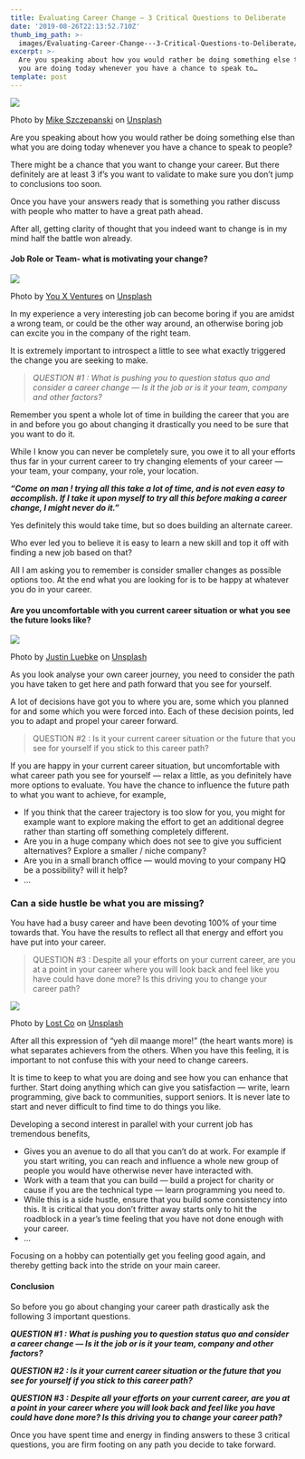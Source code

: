 ```yaml
---
title: Evaluating Career Change — 3 Critical Questions to Deliberate
date: '2019-08-26T22:13:52.710Z'
thumb_img_path: >-
  images/Evaluating-Career-Change---3-Critical-Questions-to-Deliberate/0*8iQEW3qiSoNwey0u.jpg
excerpt: >-
  Are you speaking about how you would rather be doing something else than what
  you are doing today whenever you have a chance to speak to…
template: post
---
```

![](/images/Evaluating-Career-Change---3-Critical-Questions-to-Deliberate/0*8iQEW3qiSoNwey0u.jpg)

<figcaption>Photo by <a href="https://unsplash.com/@youngprodigy3?utm_source=medium&amp;utm_medium=referral" data-href="https://unsplash.com/@youngprodigy3?utm_source=medium&amp;utm_medium=referral" class="markup--anchor markup--figure-anchor" rel="photo-creator noopener" target="_blank">Mike Szczepanski</a> on&nbsp;<a href="https://unsplash.com?utm_source=medium&amp;utm_medium=referral" data-href="https://unsplash.com?utm_source=medium&amp;utm_medium=referral" class="markup--anchor markup--figure-anchor" rel="photo-source noopener" target="_blank">Unsplash</a></figcaption>

Are you speaking about how you would rather be doing something else than what you are doing today whenever you have a chance to speak to people?

There might be a chance that you want to change your career. But there definitely are at least 3 if’s you want to validate to make sure you don’t jump to conclusions too soon.

Once you have your answers ready that is something you rather discuss with people who matter to have a great path ahead.

After all, getting clarity of thought that you indeed want to change is in my mind half the battle won already.

#### Job Role or Team- what is motivating your change?

![](/images/Evaluating-Career-Change---3-Critical-Questions-to-Deliberate/0*JQphE0sSYgA97LcB.jpg)

<figcaption>Photo by <a href="https://unsplash.com/@youxventures?utm_source=medium&amp;utm_medium=referral" data-href="https://unsplash.com/@youxventures?utm_source=medium&amp;utm_medium=referral" class="markup--anchor markup--figure-anchor" rel="photo-creator noopener" target="_blank">You X Ventures</a> on&nbsp;<a href="https://unsplash.com?utm_source=medium&amp;utm_medium=referral" data-href="https://unsplash.com?utm_source=medium&amp;utm_medium=referral" class="markup--anchor markup--figure-anchor" rel="photo-source noopener" target="_blank">Unsplash</a></figcaption>

In my experience a very interesting job can become boring if you are amidst a wrong team, or could be the other way around, an otherwise boring job can excite you in the company of the right team.

It is extremely important to introspect a little to see what exactly triggered the change you are seeking to make.

> *QUESTION #1 : What is pushing you to question status quo and consider a career change — Is it the job or is it your team, company and other factors?*

Remember you spent a whole lot of time in building the career that you are in and before you go about changing it drastically you need to be sure that you want to do it.

While I know you can never be completely sure, you owe it to all your efforts thus far in your current career to try changing elements of your career — your team, your company, your role, your location.

***“Come on man ! trying all this take a lot of time, and is not even easy to accomplish. If I take it upon myself to try all this before making a career change, I might never do it.”***

Yes definitely this would take time, but so does building an alternate career.

Who ever led you to believe it is easy to learn a new skill and top it off with finding a new job based on that?

All I am asking you to remember is consider smaller changes as possible options too. At the end what you are looking for is to be happy at whatever you do in your career.

#### Are you uncomfortable with you current career situation or what you see the future looks like?

![](/images/Evaluating-Career-Change---3-Critical-Questions-to-Deliberate/0*0cRFBMozbaZhfHfo.jpg)

<figcaption>Photo by <a href="https://unsplash.com/@jluebke?utm_source=medium&amp;utm_medium=referral" data-href="https://unsplash.com/@jluebke?utm_source=medium&amp;utm_medium=referral" class="markup--anchor markup--figure-anchor" rel="photo-creator noopener" target="_blank">Justin Luebke</a> on&nbsp;<a href="https://unsplash.com?utm_source=medium&amp;utm_medium=referral" data-href="https://unsplash.com?utm_source=medium&amp;utm_medium=referral" class="markup--anchor markup--figure-anchor" rel="photo-source noopener" target="_blank">Unsplash</a></figcaption>

As you look analyse your own career journey, you need to consider the path you have taken to get here and path forward that you see for yourself.

A lot of decisions have got you to where you are, some which you planned for and some which you were forced into. Each of these decision points, led you to adapt and propel your career forward.

> QUESTION #2 : Is it your current career situation or the future that you see for yourself if you stick to this career path?

If you are happy in your current career situation, but uncomfortable with what career path you see for yourself — relax a little, as you definitely have more options to evaluate. You have the chance to influence the future path to what you want to achieve, for example,

*   If you think that the career trajectory is too slow for you, you might for example want to explore making the effort to get an additional degree rather than starting off something completely different.
*   Are you in a huge company which does not see to give you sufficient alternatives? Explore a smaller / niche company?
*   Are you in a small branch office — would moving to your company HQ be a possibility? will it help?
*   …

### Can a side hustle be what you are missing?

You have had a busy career and have been devoting 100% of your time towards that. You have the results to reflect all that energy and effort you have put into your career.

> QUESTION #3 : Despite all your efforts on your current career, are you at a point in your career where you will look back and feel like you have could have done more? Is this driving you to change your career path?

![](/images/Evaluating-Career-Change---3-Critical-Questions-to-Deliberate/0*BmrT3wInmYKFD-Cn.jpg)

<figcaption>Photo by <a href="https://unsplash.com/@lostco?utm_source=medium&amp;utm_medium=referral" data-href="https://unsplash.com/@lostco?utm_source=medium&amp;utm_medium=referral" class="markup--anchor markup--figure-anchor" rel="photo-creator noopener" target="_blank">Lost Co</a> on&nbsp;<a href="https://unsplash.com?utm_source=medium&amp;utm_medium=referral" data-href="https://unsplash.com?utm_source=medium&amp;utm_medium=referral" class="markup--anchor markup--figure-anchor" rel="photo-source noopener" target="_blank">Unsplash</a></figcaption>

After all this expression of “yeh dil maange more!” (the heart wants more) is what separates achievers from the others. When you have this feeling, it is important to not confuse this with your need to change careers.

It is time to keep to what you are doing and see how you can enhance that further. Start doing anything which can give you satisfaction — write, learn programming, give back to communities, support seniors. It is never late to start and never difficult to find time to do things you like.

Developing a second interest in parallel with your current job has tremendous benefits,

*   Gives you an avenue to do all that you can’t do at work. For example if you start writing, you can reach and influence a whole new group of people you would have otherwise never have interacted with.
*   Work with a team that you can build — build a project for charity or cause if you are the technical type — learn programming you need to.
*   While this is a side hustle, ensure that you build some consistency into this. It is critical that you don’t fritter away starts only to hit the roadblock in a year’s time feeling that you have not done enough with your career.
*   …

Focusing on a hobby can potentially get you feeling good again, and thereby getting back into the stride on your main career.

#### Conclusion

So before you go about changing your career path drastically ask the following 3 important questions.

***QUESTION #1 : What is pushing you to question status quo and consider a career change — Is it the job or is it your team, company and other factors?***

***QUESTION #2 : Is it your current career situation or the future that you see for yourself if you stick to this career path?***

***QUESTION #3 : Despite all your efforts on your current career, are you at a point in your career where you will look back and feel like you have could have done more? Is this driving you to change your career path?***

Once you have spent time and energy in finding answers to these 3 critical questions, you are firm footing on any path you decide to take forward.
